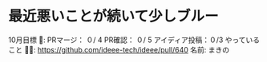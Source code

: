 # 最近悪いことが続いて少しブルー

10月目標 🚀: PRマージ：  ０/ 4
PR確認： ０/ 5
アイディア投稿：０/3
やっていること 🏃‍♂️: https://github.com/ideee-tech/ideee/pull/640
名前: まきの